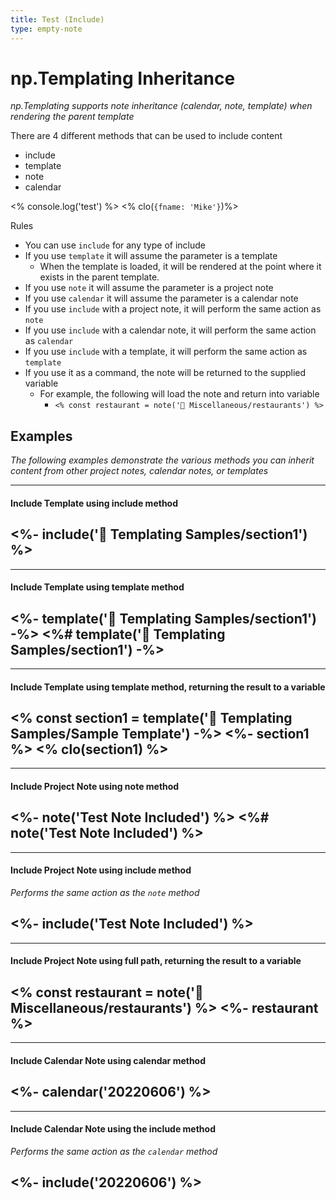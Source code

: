 ```yaml
---
title: Test (Include)
type: empty-note
---
```

# np.Templating Inheritance
*np.Templating supports note inheritance (calendar, note, template) when rendering the parent template*

There are 4 different methods that can be used to include content
- include
- template
- note
- calendar

<% console.log('test') %>
<% clo(`{fname: 'Mike'}`)%>

Rules
- You can use `include` for any type of include
- If you use `template` it will assume the parameter is a template
	- When the template is loaded, it will be rendered at the point where it exists in the parent template.
- If you use `note` it will assume the parameter is a project note
- If you use `calendar` it will assume the parameter is a calendar note
- If you use `include` with a project note, it will perform the same action as `note`
- If you use `include` with a calendar note, it will perform the same action as `calendar`
- If you use `include` with a template, it will perform the same action as `template`
- If you use it as a command, the note will be returned to the supplied variable
	- For example, the following will load the note and return into variable
		- `<% const restaurant = note('📝 Miscellaneous/restaurants') %>`

## Examples
*The following examples demonstrate the various methods you can inherit content from other project notes, calendar notes, or templates*

---
#### Include Template using include method
<%- include('🧩 Templating Samples/section1') %>
---

---
#### Include Template using template method
<%- template('🧩 Templating Samples/section1') -%>
<%# template('🧩 Templating Samples/section1') -%>
---

---
#### Include Template using template method, returning the result to a variable
<% const section1 = template('🧩 Templating Samples/Sample Template') -%>
<%- section1 %>
<% clo(section1) %>
---

---
#### Include Project Note using note method
<%- note('Test Note Included') %>
<%# note('Test Note Included') %>
---

---
#### Include Project Note using include method
*Performs the same action as the `note` method*

<%- include('Test Note Included') %>
---

---
#### Include Project Note using full path, returning the result to a variable
<% const restaurant = note('📝 Miscellaneous/restaurants') %>
<%- restaurant %>
---

---
#### Include Calendar Note using calendar method
<%- calendar('20220606') %>
---

---
#### Include Calendar Note using the include method
*Performs the same action as the `calendar` method*

<%- include('20220606') %>
---
